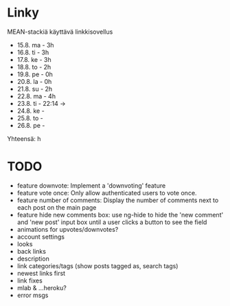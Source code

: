 # Linky

MEAN-stackiä käyttävä linkkisovellus

- 15.8. ma - 3h
- 16.8. ti - 3h
- 17.8. ke - 3h
- 18.8. to - 2h
- 19.8. pe - 0h
- 20.8. la - 0h
- 21.8. su - 2h
- 22.8. ma - 4h
- 23.8. ti - 22:14 ->
- 24.8. ke - 
- 25.8. to - 
- 26.8. pe - 

Yhteensä: h


# TODO

- feature downvote: Implement a 'downvoting' feature
- feature vote once: Only allow authenticated users to vote once.
- feature number of comments: Display the number of comments next to each post on the main page
- feature hide new comments box: use ng-hide to hide the 'new comment' and 'new post' input box until a user clicks a button to see the field
- animations for upvotes/downvotes?
- account settings
- looks
- back links
- description
- link categories/tags (show posts tagged as, search tags)
- newest links first
- link fixes
- mlab & ...heroku?
- error msgs